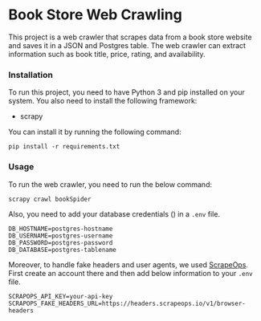 # Book Store Web Crawling

This project is a web crawler that scrapes data from a book store website and saves it in a JSON and Postgres table. The web crawler can extract information such as book title, price, rating, and availability.

### Installation
To run this project, you need to have Python 3 and pip installed on your system. You also need to install the following framework:

* scrapy

You can install it by running the following command:

```
pip install -r requirements.txt
```
### Usage
To run the web crawler, you need to run the below command:

```
scrapy crawl bookSpider
```

Also, you need to add your database credentials () in a `.env` file.

```
DB_HOSTNAME=postgres-hostname
DB_USERNAME=postgres-username
DB_PASSWORD=postgres-password
DB_DATABASE=postgres-tablename
```
Moreover, to handle fake headers and user agents, we used [ScrapeOps](https://scrapeops.io/). First create an account there and then add below information to your `.env` file.

```
SCRAPOPS_API_KEY=your-api-key
SCRAPOPS_FAKE_HEADERS_URL=https://headers.scrapeops.io/v1/browser-headers
```